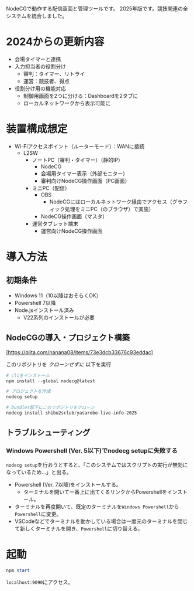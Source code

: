 NodeCGで動作する配信画面と管理ツールです。
2025年版です。競技関連の全システムを統合しました。

# 2024からの更新内容
* 会場タイマーと連携
* 入力担当者の役割分け
    * 審判：タイマー、リトライ
    * 運営：競技者、得点
* 役割分け用の機能対応
    * 制御用画面を2つに分ける：Dashboardを2タブに
    * ローカルネットワークから表示可能に

# 装置構成想定
* Wi-Fiアクセスポイント（ルーターモード）：WANに接続
    * L2SW
        * ノートPC（審判・タイマー）（静的IP）
            * NodeCG
            * 会場用タイマー表示（外部モニター）
            * 審判向けNodeCG操作画面（PC画面）
        * ミニPC（配信）
            * OBS
                * NodeCGにはローカルネットワーク経由でアクセス（グラフィック処理をミニPC（のブラウザ）で実施）
            * NodeCG操作画面（マスタ）
        * 運営タブレット端末
            * 運営向けNodeCG操作画面


# 導入方法
## 初期条件
* Windows 11（10以降はおそらくOK）
* Powershell 7以降
* Node.jsインストール済み
    * V22系列のインストールが必要

## NodeCGの導入・プロジェクト構築
[https://qiita.com/nanana08/items/73e3dcb33676c93eddac]

このリポジトリを *クローンせずに* 以下を実行

```powershell
# cliをインストール
npm install --global nodecg@latest

# プロジェクトを作成
nodecg setup

# bundles配下にこのリポジトリをクローン
nodecg install shibu2sclub/yasarobo-live-info-2025
```

## トラブルシューティング
### Windows Powershell (Ver. 5以下)でnodecg setupに失敗する
```nodecg setup```を行おうとすると、「このシステムではスクリプトの実行が無効になっているため…」と出る。

* Powershell (Ver. 7以降)をインストールする。
    * ターミナルを開いて一番上に出てくるリンクからPowershellをインストール。
* ターミナルを再度開いて、既定のターミナルを```Windows Powershell```から```Powershell```に変更。
* VSCodeなどでターミナルを動かしている場合は一度元のターミナルを閉じて新しくターミナルを開き、```Powershell```に切り替える。

# 起動
```powershell
npm start
```

```localhost:9090```にアクセス。
